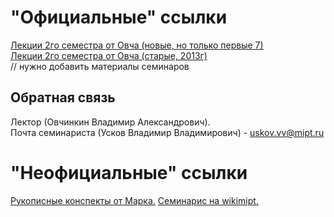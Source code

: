 # "Официальные" ссылки
[Лекции 2го семестра от Овча (новые, но только первые 7)](https://lms.mipt.ru/course/view.php?id=12&type=lecture#section-2)  
[Лекции 2го семестра от Овча (старые, 2013г)](https://lectoriy.mipt.ru/course/Physics-Thermodynamics-09L/lectures)  
// нужно добавить материалы семинаров

## Обратная связь
Лектор (Овчинкин Владимир Александрович).  
Почта семинариста (Усков Владимир Владимирович) - uskov.vv@mipt.ru  

# "Неофициальные" ссылки
[Рукописные конспекты от Марка.](https://bit.ly/physicssem2)
[Семинарис на wikimipt.](http://wikimipt.org/wiki/Усков_Владимир_Владимирович)
